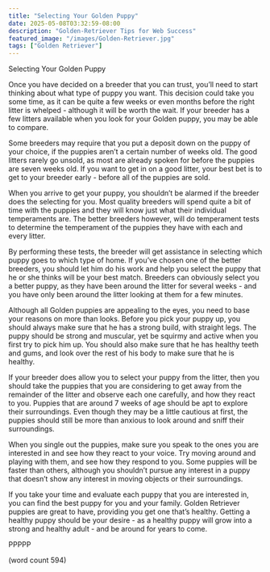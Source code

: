 ```yaml
---
title: "Selecting Your Golden Puppy"
date: 2025-05-08T03:32:59-08:00
description: "Golden-Retriever Tips for Web Success"
featured_image: "/images/Golden-Retriever.jpg"
tags: ["Golden Retriever"]
---
```


Selecting Your Golden Puppy 

Once you have decided on a breeder that you can trust, you’ll need to start thinking about what type of puppy you want.  This decision could take you some time, as it can be quite a few weeks or even months before the right litter is whelped - although it will be worth the wait.  If your breeder has a few litters available when you look for your Golden puppy, you may be able to compare.

Some breeders may require that you put a deposit down on the puppy of your choice, if the puppies aren’t a certain number of weeks old.  The good litters rarely go unsold, as most are already spoken for before the puppies are seven weeks old.  If you want to get in on a good litter, your best bet is to get to your breeder early - before all of the puppies are sold.

When you arrive to get your puppy, you shouldn’t be alarmed if the breeder does the selecting for you.  Most quality breeders will spend quite a bit of time with the puppies and they will know just what their individual temperaments are.  The better breeders however, will do temperament tests to determine the temperament of the puppies they have with each and every litter.

By performing these tests, the breeder will get assistance in selecting which puppy goes to which type of home.  If you’ve chosen one of the better breeders, you should let him do his work and help you select the puppy that he or she thinks will be your best match.  Breeders can obviously select you a better puppy, as they have been around the litter for several weeks - and you have only been around the litter looking at them for a few minutes.

Although all Golden puppies are appealing to the eyes, you need to base your reasons on more than looks.  Before you pick your puppy up, you should always make sure that he has a strong build, with straight legs.  The puppy should be strong and muscular, yet be squirmy and active when you first try to pick him up.  You should also make sure that he has healthy teeth and gums, and look over the rest of his body to make sure that he is healthy.

If your breeder does allow you to select your puppy from the litter, then you should take the puppies that you are considering to get away from the remainder of the litter and observe each one carefully, and how they react to you.  Puppies that are around 7 weeks of age should be apt to explore their surroundings.  Even though they may be a little cautious at first, the puppies should still be more than anxious to look around and sniff their surroundings.

When you single out the puppies, make sure you speak to the ones you are interested in and see how they react to your voice.  Try moving around and playing with them, and see how they respond to you.  Some puppies will be faster than others, although you shouldn’t pursue any interest in a puppy that doesn’t show any interest in moving objects or their surroundings.

If you take your time and evaluate each puppy that you are interested in, you can find the best puppy for you and your family.  Golden Retriever puppies are great to have, providing you get one that’s healthy.  Getting a healthy puppy should be your desire - as a healthy puppy will grow into a strong and healthy adult - and be around for years to come.

PPPPP

(word count 594)
